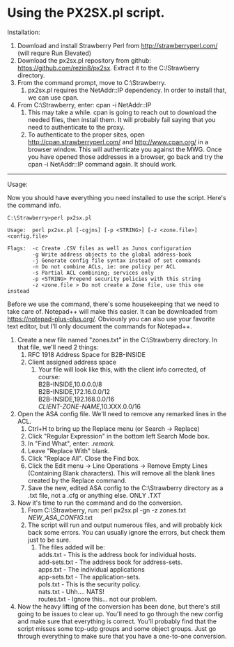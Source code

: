 Using the PX2SX.pl script.
====================================================

Installation:

1. Download and install Strawberry Perl from http://strawberryperl.com/ (will requre Run Elevated)
2. Download the px2sx.pl repository from github: https://github.com/rezin8/px2sx. Extract it to the C:/Strawberry directory.
3. From the command prompt, move to C:\Strawberry.
    1. px2sx.pl requires the NetAddr::IP dependency. In order to install that, we can use cpan.
4. From C:\Strawberry, enter: cpan -i NetAddr::IP
    1. This may take a while. cpan is going to reach out to download the needed files, then install them. It will probably fail saying that you need to authenticate to the proxy.
	2. To authenticate to the proper sites, open http://cpan.strawberryperl.com/ and http://www.cpan.org/ in a browser window. This will authenticate you against the MWG. Once you have opened those addresses in a browser, go back and try the cpan -i NetAddr::IP command again. It should work.
	
--------------------------------------------------------------------------------
	
Usage:

Now you should have everything you need installed to use the script. Here's the command info.

    C:\Strawberry>perl px2sx.pl
    
    Usage:  perl px2sx.pl [-cgjns] [-p <STRING>] [-z <zone.file>] <config.file>
    
    Flags:  -c Create .CSV files as well as Junos configuration  
            -g Write address objects to the global address-book  
            -j Generate config file syntax instead of set commands  
            -n Do not combine ACLs, ie: one policy per ACL  
            -s Partial ACL combining; services only  
            -p <STRING> Prepend security policies with this string  
            -z <zone.file > Do not create a Zone file, use this one instead  

Before we use the command, there's some housekeeping that we need to take care of. Notepad++ will make this easier. It can be downloaded from https://notepad-plus-plus.org/. Obviously you can also use your favorite text editor, but I'll only document the commands for Notepad++.

1. Create a new file named "zones.txt" in the C:\Strawberry directory. In that file, we'll need 2 things:  
    1. RFC 1918 Address Space for B2B-INSIDE  
    2. Client assigned address space  
        1. Your file will look like this, with the client info corrected, of course:  
            B2B-INSIDE,10.0.0.0/8  
            B2B-INSIDE,172.16.0.0/12  
            B2B-INSIDE,192.168.0.0/16  
            *CLIENT-ZONE-NAME*,10.XXX.0.0/16  
2. Open the ASA config file. We'll need to remove any remarked lines in the ACL. 
    1. Ctrl+H to bring up the Replace menu (or Search -> Replace)
    2. Click "Regular Expression" in the bottom left Search Mode box.
    3. In "Find What", enter: .*remark.*
    4. Leave "Replace With" blank.
    5. Click "Replace All". Close the Find box.
    6. Click the Edit menu -> Line Operations -> Remove Empty Lines (Containing Blank characters). This will remove all the blank lines created by the Replace command.
    7. Save the new, edited ASA config to the C:\Strawberry directory as a .txt file, not a .cfg or anything else. ONLY .TXT
3. Now it's time to run the command and do the conversion. 
    1. From C:\Strawberry, run: perl px2sx.pl -gn -z zones.txt *NEW_ASA_CONFIG*.txt
    2. The script will run and output numerous files, and will probably kick back some errors. You can usually ignore the errors, but check them just to be sure.
        1. The files added will be:  
            adds.txt - This is the address book for individual hosts.  
            add-sets.txt - The address book for address-sets.  
            apps.txt - The individual applications  
            app-sets.txt - The application-sets.  
            pols.txt - This is the security policy.  
            nats.txt - Uhh.... NATS!  
            routes.txt - Ignore this... not our problem.  
4. Now the heavy lifting of the conversion has been done, but there's still going to be issues to clear up. You'll need to go through the new config and make sure that everything is correct. You'll probably find that the script misses some tcp-udp groups and some object groups. Just go through everything to make sure that you have a one-to-one conversion.
	

